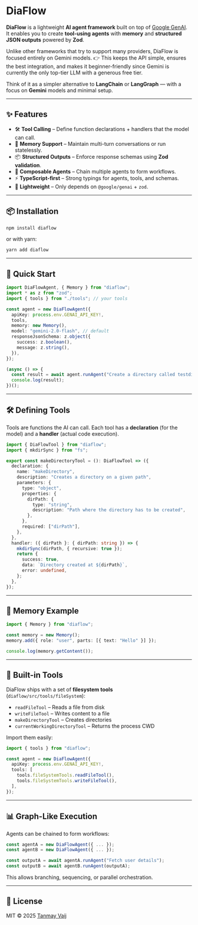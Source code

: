 # DiaFlow

**DiaFlow** is a lightweight **AI agent framework** built on top of [Google GenAI](https://ai.google.dev/).  
It enables you to create **tool-using agents** with **memory** and **structured JSON outputs** powered by **Zod**.

Unlike other frameworks that try to support many providers, DiaFlow is focused entirely on Gemini models.
👉 This keeps the API simple, ensures the best integration, and makes it beginner-friendly since Gemini is currently the only top-tier LLM with a generous free tier.

Think of it as a simpler alternative to **LangChain** or **LangGraph** — with a focus on **Gemini** models and minimal setup.

---

## ✨ Features

- 🛠 **Tool Calling** – Define function declarations + handlers that the model can call.
- 🧠 **Memory Support** – Maintain multi-turn conversations or run statelessly.
- 📦 **Structured Outputs** – Enforce response schemas using **Zod validation**.
- 🔗 **Composable Agents** – Chain multiple agents to form workflows.
- ⚡ **TypeScript-first** – Strong typings for agents, tools, and schemas.
- 🔌 **Lightweight** – Only depends on `@google/genai` + `zod`.

---

## 📦 Installation

```bash
npm install diaflow
````

or with yarn:

```bash
yarn add diaflow
```

---

## 🚀 Quick Start

```ts
import DiaFlowAgent, { Memory } from "diaflow";
import * as z from "zod";
import { tools } from "./tools"; // your tools

const agent = new DiaFlowAgent({
  apiKey: process.env.GENAI_API_KEY!,
  tools,
  memory: new Memory(),
  model: "gemini-2.0-flash", // default
  responseJsonSchema: z.object({
    success: z.boolean(),
    message: z.string(),
  }),
});

(async () => {
  const result = await agent.runAgent("Create a directory called testdir");
  console.log(result);
})();
```

---

## 🛠 Defining Tools

Tools are functions the AI can call.
Each tool has a **declaration** (for the model) and a **handler** (actual code execution).

```ts
import { DiaFlowTool } from "diaflow";
import { mkdirSync } from "fs";

export const makeDirectoryTool = (): DiaFlowTool => ({
  declaration: {
    name: "makeDirectory",
    description: "Creates a directory on a given path",
    parameters: {
      type: "object",
      properties: {
        dirPath: {
          type: "string",
          description: "Path where the directory has to be created",
        },
      },
      required: ["dirPath"],
    },
  },
  handler: ({ dirPath }: { dirPath: string }) => {
    mkdirSync(dirPath, { recursive: true });
    return {
      success: true,
      data: `Directory created at ${dirPath}`,
      error: undefined,
    };
  },
});
```

---

## 🧠 Memory Example

```ts
import { Memory } from "diaflow";

const memory = new Memory();
memory.add({ role: "user", parts: [{ text: "Hello" }] });

console.log(memory.getContent());
```

---

## 📂 Built-in Tools

DiaFlow ships with a set of **filesystem tools** (`diaflow/src/tools/fileSystem`):

* `readFileTool` – Reads a file from disk
* `writeFileTool` – Writes content to a file
* `makeDirectoryTool` – Creates directories
* `currentWorkingDirectoryTool` – Returns the process CWD

Import them easily:

```ts
import { tools } from "diaflow";

const agent = new DiaFlowAgent({
  apiKey: process.env.GENAI_API_KEY!,
  tools: [
    tools.fileSystemTools.readFileTool(),
    tools.fileSystemTools.writeFileTool(),
  ],
});
```

---

## 📊 Graph-Like Execution

Agents can be chained to form workflows:

```ts
const agentA = new DiaFlowAgent({ ... });
const agentB = new DiaFlowAgent({ ... });

const outputA = await agentA.runAgent("Fetch user details");
const outputB = await agentB.runAgent(outputA);
```

This allows branching, sequencing, or parallel orchestration.

---

## 📜 License

MIT © 2025 [Tanmay Vaij](https://github.com/tanmayvaij)
